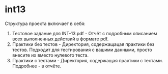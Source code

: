 # int13
Структура проекта включает в себя:
1. Тестовое задание для INT-13.pdf - Отчёт с подробным описанием всех выполненных действий в формате pdf.
2. Практики без тестов - Директория, содержащацая практики без тестов. Подходит для тестирования с вашими данными, просто внесите их вместо нулевого теста.
3. Практики с тестами - Директория, содержащая практики с тестами. Подробнее - в отчёте.
